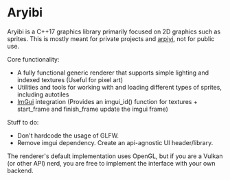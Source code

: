 # Aryibi
Aryibi is a C++17 graphics library primarily focused on 2D graphics such as sprites. This is mostly meant
for private projects and [arpiyi](https://github.com/alexdevteam/arpiyi), not for public use.

Core functionality:
- A fully functional generic renderer that supports simple lighting and indexed textures (Useful for
pixel art)
- Utilities and tools for working with and loading different types of sprites, including autotiles
- [ImGui](https://github.com/ocornut/imgui/) integration (Provides an imgui_id() function for textures +
start_frame and finish_frame update the imgui frame)

Stuff to do:
- Don't hardcode the usage of GLFW.
- Remove imgui dependency. Create an api-agnostic UI header/library.

The renderer's default implementation uses OpenGL, but if you are a Vulkan (or other API) nerd, you
are free to implement the interface with your own backend.